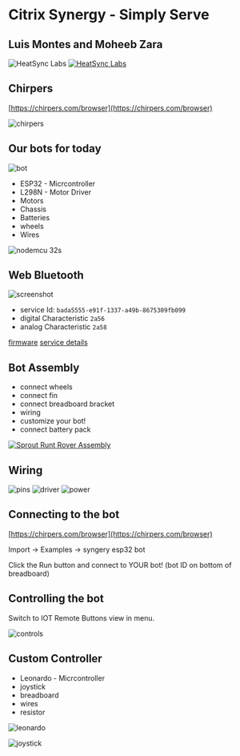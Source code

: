 # Citrix Synergy  - Simply Serve

## Luis Montes and Moheeb Zara

![HeatSync Labs](HeatsyncLabs_logo.png)
[![HeatSync Labs](HeatsyncLabs_logo.png)](https://heatsynclabs.org)

## Chirpers

[https://chirpers.com/browser](https://chirpers.com/browser)

![chirpers](chirpers.jpg)


## Our bots for today

![bot](bot.jpg)

* ESP32 - Micrcontroller
* L298N - Motor Driver
* Motors
* Chassis
* Batteries
* wheels
* Wires

![nodemcu 32s](nodemcu_32s.jpg)

## Web Bluetooth

![screenshot](BLE_diagram.png)

* service Id: `bada5555-e91f-1337-a49b-8675309fb099`
* digital Characteristic `2a56`
* analog Characteristic `2a58`

[firmware](nodemcu_32s_firmware)
[service details](https://github.com/monteslu/ble-io/blob/master/service.md)

## Bot Assembly

* connect wheels
* connect fin
* connect breadboard bracket
* wiring
* customize your bot!
* connect battery pack

[![Sprout Runt Rover Assembly](https://img.youtube.com/vi/LGfNfUv5Eqs/0.jpg)](https://www.youtube.com/watch?v=LGfNfUv5Eqs)



## Wiring

![pins](pins.jpg)
![driver](driver.jpg)
![power](power.jpg)





## Connecting to the bot

[https://chirpers.com/browser](https://chirpers.com/browser)

Import -> Examples -> syngery esp32 bot

Click the Run button and connect to YOUR bot!
(bot ID on bottom of breadboard)

## Controlling the bot

Switch to IOT Remote Buttons view in menu.

![controls](controls.jpg)


## Custom Controller

* Leonardo - Micrcontroller
* joystick
* breadboard
* wires
* resistor

![leonardo](leonardo.jpg)

![joystick](joystick.jpg)